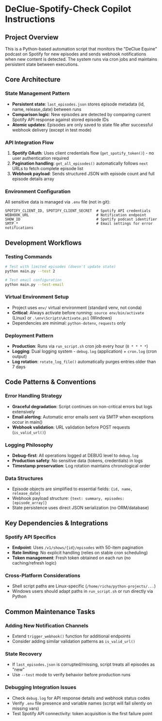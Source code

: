 # DeClue-Spotify-Check Copilot Instructions

## Project Overview
This is a Python-based automation script that monitors the "DeClue Equine" podcast on Spotify for new episodes and sends webhook notifications when new content is detected. The system runs via cron jobs and maintains persistent state between executions.

## Core Architecture

### State Management Pattern
- **Persistent state**: `last_episodes.json` stores episode metadata (id, name, release_date) between runs
- **Comparison logic**: New episodes are detected by comparing current Spotify API response against stored episode IDs
- **Atomic updates**: Episodes are only saved to state file after successful webhook delivery (except in test mode)

### API Integration Flow
1. **Spotify OAuth**: Uses client credentials flow (`get_spotify_token()`) - no user authentication required
2. **Pagination handling**: `get_all_episodes()` automatically follows `next` URLs to fetch complete episode list
3. **Webhook payload**: Sends structured JSON with episode count and full episode details array

### Environment Configuration
All sensitive data is managed via `.env` file (not in git):
```
SPOTIFY_CLIENT_ID, SPOTIFY_CLIENT_SECRET  # Spotify API credentials
WEBHOOK_URL                               # Notification endpoint
SHOW_ID                                   # Spotify podcast identifier
SMTP_*                                    # Email settings for error notifications
```

## Development Workflows

### Testing Commands
```bash
# Test with limited episodes (doesn't update state)
python main.py --test 2

# Test email configuration
python main.py --test-email
```

### Virtual Environment Setup
- Project uses `env/` virtual environment (standard venv, not conda)
- **Critical**: Always activate before running: `source env/bin/activate` (Linux) or `.\env\Scripts\Activate.ps1` (Windows)
- Dependencies are minimal: `python-dotenv`, `requests` only

### Deployment Pattern
- **Production**: Runs via `run_script.sh` cron job every hour (`0 * * * *`)
- **Logging**: Dual logging system - `debug.log` (application) + `cron.log` (cron output)
- **Log rotation**: `rotate_log_file()` automatically purges entries older than 7 days

## Code Patterns & Conventions

### Error Handling Strategy
- **Graceful degradation**: Script continues on non-critical errors but logs extensively
- **Email alerting**: Automatic error emails sent via SMTP when exceptions occur in main()
- **Webhook validation**: URL validation before POST requests (`is_valid_url()`)

### Logging Philosophy
- **Debug-first**: All operations logged at DEBUG level to `debug.log`
- **Production safety**: No sensitive data (tokens, credentials) in logs
- **Timestamp preservation**: Log rotation maintains chronological order

### Data Structures
- Episode objects are simplified to essential fields: `{id, name, release_date}`
- Webhook payload structure: `{text: summary, episodes: [episode_array]}`
- State persistence uses direct JSON serialization (no ORM/database)

## Key Dependencies & Integrations

### Spotify API Specifics
- **Endpoint**: Uses `/v1/shows/{id}/episodes` with 50-item pagination
- **Rate limiting**: No explicit handling (relies on stable cron scheduling)
- **Token management**: Fresh token obtained on each run (no caching/refresh logic)

### Cross-Platform Considerations
- Shell script paths are Linux-specific (`/home/richa/python-projects/...`)
- Windows users should adapt paths in `run_script.sh` or run directly via Python

## Common Maintenance Tasks

### Adding New Notification Channels
- Extend `trigger_webhook()` function for additional endpoints
- Consider adding similar validation patterns as `is_valid_url()`

### State Recovery
- If `last_episodes.json` is corrupted/missing, script treats all episodes as "new"
- Use `--test` mode to verify behavior before production runs

### Debugging Integration Issues
- Check `debug.log` for API response details and webhook status codes
- Verify `.env` file presence and variable names (script will fail silently on missing vars)
- Test Spotify API connectivity: token acquisition is the first failure point
